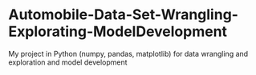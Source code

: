 # Automobile-Data-Set-Wrangling-Explorating-ModelDevelopment
My project in Python (numpy, pandas, matplotlib) for data wrangling and exploration and model development
